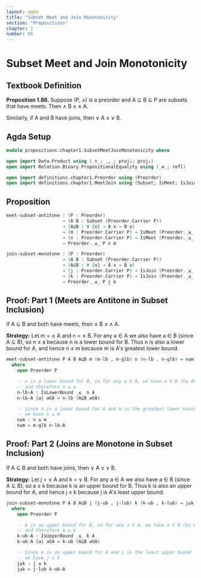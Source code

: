 ```yaml
---
layout: agda
title: "Subset Meet and Join Monotonicity"
section: "Propositions"
chapter: 1
number: 86
---
```


# Subset Meet and Join Monotonicity

## Textbook Definition

**Proposition 1.86.** Suppose (P, ≤) is a preorder and A ⊆ B ⊆ P are subsets that have meets. Then ∧ B ≤ ∧ A.

Similarly, if A and B have joins, then ∨ A ≤ ∨ B.

## Agda Setup

```agda
module propositions.chapter1.SubsetMeetJoinMonotonicity where

open import Data.Product using (_×_; _,_; proj₁; proj₂)
open import Relation.Binary.PropositionalEquality using (_≡_; refl)

open import definitions.chapter1.Preorder using (Preorder)
open import definitions.chapter1.MeetJoin using (Subset; IsMeet; IsJoin; IsLowerBound; IsUpperBound)
```

## Proposition

```agda
meet-subset-antitone : (P : Preorder)
                     → (A B : Subset (Preorder.Carrier P))
                     → (A⊆B : ∀ {x} → A x → B x)
                     → (m : Preorder.Carrier P) → IsMeet (Preorder._≤_ P) m A
                     → (n : Preorder.Carrier P) → IsMeet (Preorder._≤_ P) n B
                     → Preorder._≤_ P n m

join-subset-monotone : (P : Preorder)
                     → (A B : Subset (Preorder.Carrier P))
                     → (A⊆B : ∀ {x} → A x → B x)
                     → (j : Preorder.Carrier P) → IsJoin (Preorder._≤_ P) j A
                     → (k : Preorder.Carrier P) → IsJoin (Preorder._≤_ P) k B
                     → Preorder._≤_ P j k
```

## Proof: Part 1 (Meets are Antitone in Subset Inclusion)

If A ⊆ B and both have meets, then ∧ B ≤ ∧ A.

**Strategy:** Let m = ∧ A and n = ∧ B. For any a ∈ A we also have a ∈ B (since A ⊆ B), so n ≤ a because n is a lower bound for B. Thus n is also a lower bound for A, and hence n ≤ m because m is A's greatest lower bound.

```agda
meet-subset-antitone P A B A⊆B m (m-lb , m-glb) n (n-lb , n-glb) = n≤m
  where
    open Preorder P

    -- n is a lower bound for B, so for any a ∈ A, we have a ∈ B (by A⊆B)
    -- and therefore n ≤ a
    n-lb-A : IsLowerBound _≤_ n A
    n-lb-A {a} a∈A = n-lb (A⊆B a∈A)

    -- Since n is a lower bound for A and m is the greatest lower bound for A,
    -- we have n ≤ m
    n≤m : n ≤ m
    n≤m = m-glb n-lb-A
```

## Proof: Part 2 (Joins are Monotone in Subset Inclusion)

If A ⊆ B and both have joins, then ∨ A ≤ ∨ B.

**Strategy:** Let j = ∨ A and k = ∨ B. For any a ∈ A we also have a ∈ B (since A ⊆ B), so a ≤ k because k is an upper bound for B. Thus k is also an upper bound for A, and hence j ≤ k because j is A's least upper bound.

```agda
join-subset-monotone P A B A⊆B j (j-ub , j-lub) k (k-ub , k-lub) = j≤k
  where
    open Preorder P

    -- k is an upper bound for B, so for any a ∈ A, we have a ∈ B (by A⊆B)
    -- and therefore a ≤ k
    k-ub-A : IsUpperBound _≤_ k A
    k-ub-A {a} a∈A = k-ub (A⊆B a∈A)

    -- Since k is an upper bound for A and j is the least upper bound for A,
    -- we have j ≤ k
    j≤k : j ≤ k
    j≤k = j-lub k-ub-A
```
